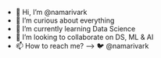 - 👋 Hi, I’m @namarivark
- 👀 I’m curious about everything
- 🌱 I’m currently learning Data Science
- 💞️ I’m looking to collaborate on DS, ML & AI
- 📫 How to reach me? --> 🐦 @namarivark

<!---
namarivark/namarivark is a ✨ special ✨ repository because its `README.md` (this file) appears on your GitHub profile.
You can click the Preview link to take a look at your changes.
--->

